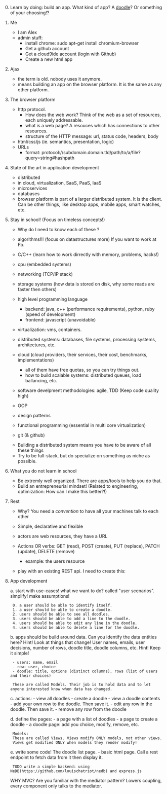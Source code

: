 0. Learn by doing: build an app. What kind of app?
A [doodle](http://doodle.com/ry3utyr8fzqgzncn#)? Or something of your choosing!?

1. Me
    - I am Alex
    - admin stuff:
        - install chrome: sudo apt-get install chromium-browser
        - Get a github account
        - Get a cloud9ide account (login with Github)
        - Create a new html app

2. Ajax
    - the term is old. nobody uses it anymore.
    - means building an app on the browser platform. It is the same as any other platform.

3. The browser platform
    - http protocol.
        - How does the web work? Think of the web as a set of resources, each
        uniquely addressable.
        - what is a web page? A resouces which has connections to other resources.
        - structure of the HTTP message: url, status code, headers, body
    - html/css/js (ie. semantics, presentation, logic)
    - URLs
        - format: protocol://subdomain.domain.tld/path/to/a/file?query=string#hashpath

4. State of the art in application development
    - distributed
    - in cloud, virtualization, SaaS, PaaS, IaaS
    - microservices
    - databases
    - browser platform is part of a larger distributed system. It is the client.
        Can be other things, like desktop apps, mobile apps, smart watches, etc.

5. Stay in school! (Focus on timeless concepts!)
    * Why do I need to know each of these ?

    - algorithms!!! (focus on datastructures more) If you want to work at Fb.
    - C/C++ (learn how to work dirrectly with memory, problems, hacks!)
    - cpu (embedded systems)
    - networking (TCP/IP stack)
    - storage systems (how data is stored on disk, why some reads are faster then others)
    - high level programming language
        - backend: java, c++ (performance requirements), python, ruby (speed of development)
        - frontend: javascript (unavoidable)
    - virtualization: vms, containers.
    - distributed systems: databases, file systems, processing systems, architectures, etc.
    - cloud (cloud providers, their services, their cost, benchmarks, implementations)
        - all of them have free quotas, so you can try things out.
        - how to build scalable systems: distributed queues, load ballancing, etc.

    - software develpment methodologies: agile, TDD (Keep code quality high)
    - OOP
    - design patterns
    - functional programming (essential in multi core virtualization)
    - git (& github)

    * Building a distributed system means you have to be aware of all these things
    * Try to be full-stack, but do specialize on something as niche as possible.

6. What you do not learn in school
    - Be extremly well organized. There are apps/tools to help you do that.
    - Build an entrepreneurial mindset! (Related to engineering, optimization: How can I make this better?!)

6. Rest
     - Why? You need a _convention_ to have all your machines talk to each other
     - Simple, declarative and flexible
     - actors are web resources, they have a URL
     - Actions OR verbs: GET (read), POST (create), PUT (replace), PATCH (update), DELETE (remove)
        - example: the users resource

     - play with an existing REST api. I need to create this:

7. App development

    a. start with use-cases! what we want to do? called "user scenarios". simplify! make assumptions!

        0. a user should be able to identify itself.
        1. a user should be able to create a doodle.
        2. users should be able to see all doodles.
        3. users should be able to add a line to the doodle.
        4. users should be able to edit any line in the doodle.
        4. users should be able to delete a line for the doodle.

    b. apps should be build around data. Can you identify the data entities here?
        Hint! Look at things that change! User names, emails, user decisions, number of rows, doodle title, doodle columns, etc.
        Hint! Keep it simple!

        - users: name, email
        - row: user, choice
        - doodle: title, options (distinct columns), rows (list of users and their choices)

        These are called Models. Their job is to hold data and to let anyone interested know when data has changed.

    c. actions:
        - view all doodles
        - create a doodle
        - view a doodle contents
        - add your own row to the doodle. Then save it.
        - edit any row in the doodle. Then save it.
        - remove any row from the doodle

    d. define the pages:
        - a page with a list of doodles
        - a page to create a doodle
        - a doodle page: add you choice, modify, remove, etc.

        Models:
        These are called Views. Views modify ONLY models, not other views.
        Views get modified ONLY when models they render modify!


    e. write some code! The doodle list page.
        - basic html page. Call a rest endpoint to fetch data from it then display it.

        TODO write a simple backend: using NeDB(https://github.com/louischatriot/nedb) and express.js

    WHY MVC? Are you familiar with the mediator pattern?
    Lowers coupling, every component only talks to the mediator.
